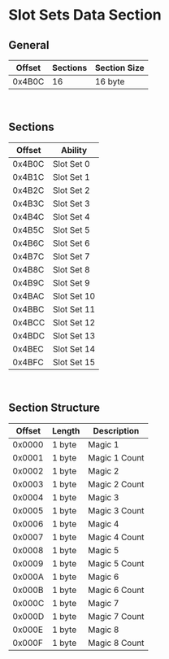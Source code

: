 # Slot Sets Data Section
## General
| Offset        | Sections | Section Size |
| ------------- | ---------| -------------|
| 0x4B0C        | 16       | 16 byte      |
<br/>

## Sections
| Offset | Ability     |
| ------ | ----------- |
| 0x4B0C | Slot Set 0  |
| 0x4B1C | Slot Set 1  |
| 0x4B2C | Slot Set 2  |
| 0x4B3C | Slot Set 3  |
| 0x4B4C | Slot Set 4  |
| 0x4B5C | Slot Set 5  |
| 0x4B6C | Slot Set 6  |
| 0x4B7C | Slot Set 7  |
| 0x4B8C | Slot Set 8  |
| 0x4B9C | Slot Set 9  |
| 0x4BAC | Slot Set 10 |
| 0x4BBC | Slot Set 11 |
| 0x4BCC | Slot Set 12 |
| 0x4BDC | Slot Set 13 |
| 0x4BEC | Slot Set 14 |
| 0x4BFC | Slot Set 15 |
<br/>

## Section Structure
| Offset        | Length        | Description   |
| ------------- | --------------| ------------- |
| 0x0000        | 1 byte        | Magic 1       |
| 0x0001        | 1 byte        | Magic 1 Count |
| 0x0002        | 1 byte        | Magic 2       |
| 0x0003        | 1 byte        | Magic 2 Count |
| 0x0004        | 1 byte        | Magic 3       |
| 0x0005        | 1 byte        | Magic 3 Count |
| 0x0006        | 1 byte        | Magic 4       |
| 0x0007        | 1 byte        | Magic 4 Count |
| 0x0008        | 1 byte        | Magic 5       |
| 0x0009        | 1 byte        | Magic 5 Count |
| 0x000A        | 1 byte        | Magic 6       |
| 0x000B        | 1 byte        | Magic 6 Count |
| 0x000C        | 1 byte        | Magic 7       |
| 0x000D        | 1 byte        | Magic 7 Count |
| 0x000E        | 1 byte        | Magic 8       |
| 0x000F        | 1 byte        | Magic 8 Count |